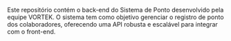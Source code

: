 Este repositório contém o back-end do Sistema de Ponto desenvolvido pela equipe VORTEK. O sistema tem como objetivo gerenciar o registro de ponto dos colaboradores, oferecendo uma API robusta e escalável para integrar com o front-end.
